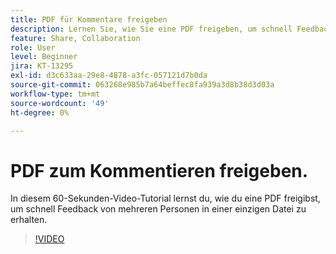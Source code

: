 ```yaml
---
title: PDF für Kommentare freigeben
description: Lernen Sie, wie Sie eine PDF freigeben, um schnell Feedback von mehreren Personen in einer einzigen Datei zu erhalten
feature: Share, Collaboration
role: User
level: Beginner
jira: KT-13295
exl-id: d3c633aa-29e8-4878-a3fc-057121d7b0da
source-git-commit: 063268e985b7a64beffec8fa939a3d8b38d3d03a
workflow-type: tm+mt
source-wordcount: '49'
ht-degree: 0%

---
```


# PDF zum Kommentieren freigeben.

In diesem 60-Sekunden-Video-Tutorial lernst du, wie du eine PDF freigibst, um schnell Feedback von mehreren Personen in einer einzigen Datei zu erhalten.

>[!VIDEO](https://video.tv.adobe.com/v/340769?quality=12&learn=on&hidetitle=true)
